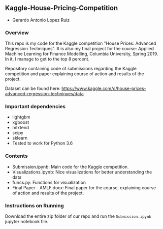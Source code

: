 ## Kaggle-House-Pricing-Competition

- Gerardo Antonio Lopez Ruiz

### Overview

This repo is my code for the Kaggle competition "House Prices: Advanced Regression Techniques".
It is also my final project for the course: Applied Machine Learning for Finance Modelling, Columbia University, Spring 2019. In it, I manage to get to the top 8 percent. 

Repository containing code of submissions regarding the Kaggle competition and paper explaining course of action and results of the project. 

Dataset can be found here: https://www.kaggle.com/c/house-prices-advanced-regression-techniques/data

### Important dependencies
 - lightgbm
 - xgboost
 - mlxtend
 - scipy
 - sklearn
 - Tested to work for Python 3.6

### Contents

 - Submission.ipynb: Main code for the Kaggle competition. 
 - Visualizations.ipynb: Nice visualizations for better understanding the data
 - funcs.py: Functions for visualization
 - Final Paper - AMLF.docx: Final paper for the course, explaining course of action and results of the project. 

### Instructions on Running 

Download the entire zip folder of our repo and run the `Submission.ipynb` jupyter notebook file. 
